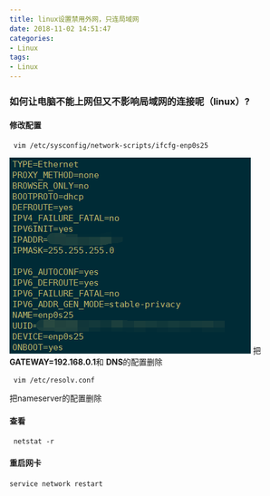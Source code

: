 ```yaml
---
title: linux设置禁用外网，只连局域网
date: 2018-11-02 14:51:47
categories:
- Linux
tags:
- Linux
---
```


### 如何让电脑不能上网但又不影响局域网的连接呢（linux）?

#### 修改配置
```
 vim /etc/sysconfig/network-scripts/ifcfg-enp0s25
```

![network配置](/images/network/network.png)
把 **GATEWAY=192.168.0.1**和 **DNS**的配置删除

```
 vim /etc/resolv.conf
```
把nameserver的配置删除

#### 查看
```
 netstat -r
```

#### 重启网卡
```
service network restart
```